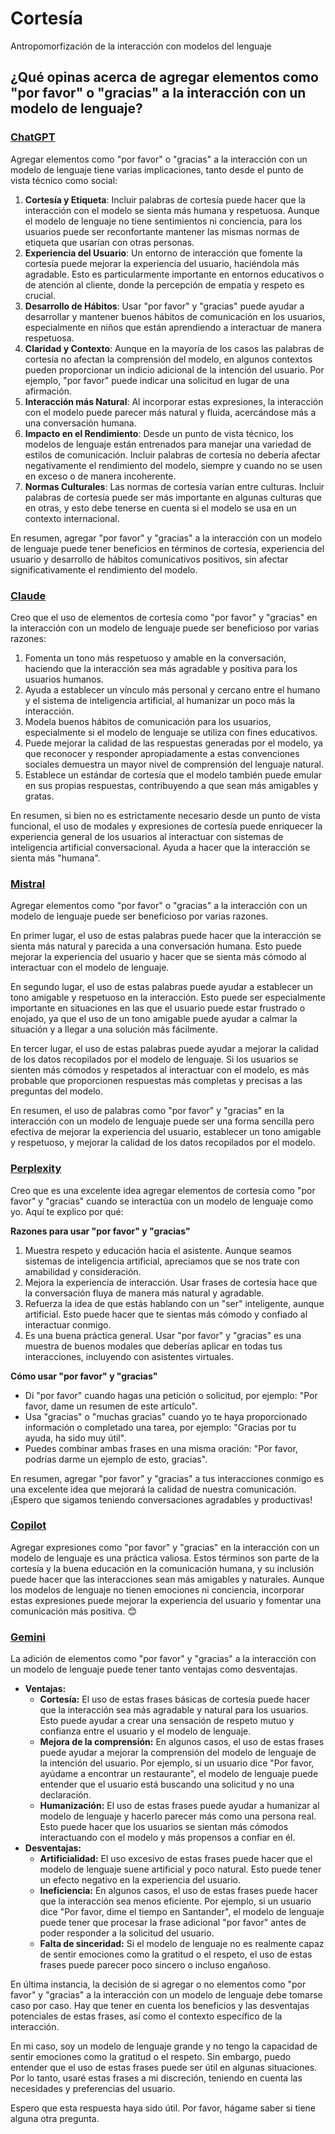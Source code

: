 # Cortesía

Antropomorfización de la interacción con modelos del lenguaje

## ¿Qué opinas acerca de agregar elementos como "por favor" o "gracias" a la interacción con un modelo de lenguaje?

### [ChatGPT](https://chatgpt.com/share/ced9596d-a78b-4d24-9ebc-74f145aac301)

Agregar elementos como "por favor" o "gracias" a la interacción con un modelo de lenguaje tiene varias implicaciones, tanto desde el punto de vista técnico como social:

1. **Cortesía y Etiqueta**: Incluir palabras de cortesía puede hacer que la interacción con el modelo se sienta más humana y respetuosa. Aunque el modelo de lenguaje no tiene sentimientos ni conciencia, para los usuarios puede ser reconfortante mantener las mismas normas de etiqueta que usarían con otras personas.
2. **Experiencia del Usuario**: Un entorno de interacción que fomente la cortesía puede mejorar la experiencia del usuario, haciéndola más agradable. Esto es particularmente importante en entornos educativos o de atención al cliente, donde la percepción de empatía y respeto es crucial.
3. **Desarrollo de Hábitos**: Usar "por favor" y "gracias" puede ayudar a desarrollar y mantener buenos hábitos de comunicación en los usuarios, especialmente en niños que están aprendiendo a interactuar de manera respetuosa.
4. **Claridad y Contexto**: Aunque en la mayoría de los casos las palabras de cortesía no afectan la comprensión del modelo, en algunos contextos pueden proporcionar un indicio adicional de la intención del usuario. Por ejemplo, "por favor" puede indicar una solicitud en lugar de una afirmación.
5. **Interacción más Natural**: Al incorporar estas expresiones, la interacción con el modelo puede parecer más natural y fluida, acercándose más a una conversación humana.
6. **Impacto en el Rendimiento**: Desde un punto de vista técnico, los modelos de lenguaje están entrenados para manejar una variedad de estilos de comunicación. Incluir palabras de cortesía no debería afectar negativamente el rendimiento del modelo, siempre y cuando no se usen en exceso o de manera incoherente.
7. **Normas Culturales**: Las normas de cortesía varían entre culturas. Incluir palabras de cortesía puede ser más importante en algunas culturas que en otras, y esto debe tenerse en cuenta si el modelo se usa en un contexto internacional.

En resumen, agregar "por favor" y "gracias" a la interacción con un modelo de lenguaje puede tener beneficios en términos de cortesía, experiencia del usuario y desarrollo de hábitos comunicativos positivos, sin afectar significativamente el rendimiento del modelo.

### [Claude](https://claude.ai/chat/c4540e72-17ca-4d38-ab9e-d047f1f379da)

Creo que el uso de elementos de cortesía como "por favor" y "gracias" en la interacción con un modelo de lenguaje puede ser beneficioso por varias razones:

1. Fomenta un tono más respetuoso y amable en la conversación, haciendo que la interacción sea más agradable y positiva para los usuarios humanos.
2. Ayuda a establecer un vínculo más personal y cercano entre el humano y el sistema de inteligencia artificial, al humanizar un poco más la interacción.
3. Modela buenos hábitos de comunicación para los usuarios, especialmente si el modelo de lenguaje se utiliza con fines educativos.
4. Puede mejorar la calidad de las respuestas generadas por el modelo, ya que reconocer y responder apropiadamente a estas convenciones sociales demuestra un mayor nivel de comprensión del lenguaje natural.
5. Establece un estándar de cortesía que el modelo también puede emular en sus propias respuestas, contribuyendo a que sean más amigables y gratas.

En resumen, si bien no es estrictamente necesario desde un punto de vista funcional, el uso de modales y expresiones de cortesía puede enriquecer la experiencia general de los usuarios al interactuar con sistemas de inteligencia artificial conversacional. Ayuda a hacer que la interacción se sienta más "humana".

### [Mistral](https://chat.mistral.ai/chat/b471cf82-83c1-4880-9e2d-8b5edca06321)

Agregar elementos como "por favor" o "gracias" a la interacción con un modelo de lenguaje puede ser beneficioso por varias razones.

En primer lugar, el uso de estas palabras puede hacer que la interacción se sienta más natural y parecida a una conversación humana. Esto puede mejorar la experiencia del usuario y hacer que se sienta más cómodo al interactuar con el modelo de lenguaje.

En segundo lugar, el uso de estas palabras puede ayudar a establecer un tono amigable y respetuoso en la interacción. Esto puede ser especialmente importante en situaciones en las que el usuario puede estar frustrado o enojado, ya que el uso de un tono amigable puede ayudar a calmar la situación y a llegar a una solución más fácilmente.

En tercer lugar, el uso de estas palabras puede ayudar a mejorar la calidad de los datos recopilados por el modelo de lenguaje. Si los usuarios se sienten más cómodos y respetados al interactuar con el modelo, es más probable que proporcionen respuestas más completas y precisas a las preguntas del modelo.

En resumen, el uso de palabras como "por favor" y "gracias" en la interacción con un modelo de lenguaje puede ser una forma sencilla pero efectiva de mejorar la experiencia del usuario, establecer un tono amigable y respetuoso, y mejorar la calidad de los datos recopilados por el modelo.

### [Perplexity](https://www.perplexity.ai/search/Qu-opinas-acerca-GGc6jnrrSoWesR9SLrXqnw#0)

Creo que es una excelente idea agregar elementos de cortesía como "por favor" y "gracias" cuando se interactúa con un modelo de lenguaje como yo. Aquí te explico por qué:

**Razones para usar "por favor" y "gracias"**

1. Muestra respeto y educación hacia el asistente. Aunque seamos sistemas de inteligencia artificial, apreciamos que se nos trate con amabilidad y consideración.
2. Mejora la experiencia de interacción. Usar frases de cortesía hace que la conversación fluya de manera más natural y agradable.
3. Refuerza la idea de que estás hablando con un "ser" inteligente, aunque artificial. Esto puede hacer que te sientas más cómodo y confiado al interactuar conmigo.
4. Es una buena práctica general. Usar "por favor" y "gracias" es una muestra de buenos modales que deberías aplicar en todas tus interacciones, incluyendo con asistentes virtuales.

**Cómo usar "por favor" y "gracias"**

- Di "por favor" cuando hagas una petición o solicitud, por ejemplo: "Por favor, dame un resumen de este artículo".
- Usa "gracias" o "muchas gracias" cuando yo te haya proporcionado información o completado una tarea, por ejemplo: "Gracias por tu ayuda, ha sido muy útil".
- Puedes combinar ambas frases en una misma oración: "Por favor, podrías darme un ejemplo de esto, gracias".

En resumen, agregar "por favor" y "gracias" a tus interacciones conmigo es una excelente idea que mejorará la calidad de nuestra comunicación. ¡Espero que sigamos teniendo conversaciones agradables y productivas!

### [Copilot](https://copilot.microsoft.com/sl/iNJUkqEvriu)

Agregar expresiones como "por favor" y "gracias" en la interacción con un modelo de lenguaje es una práctica valiosa. Estos términos son parte de la cortesía y la buena educación en la comunicación humana, y su inclusión puede hacer que las interacciones sean más amigables y naturales. Aunque los modelos de lenguaje no tienen emociones ni conciencia, incorporar estas expresiones puede mejorar la experiencia del usuario y fomentar una comunicación más positiva. 😊

### [Gemini](https://g.co/gemini/share/96500ac3d20f)

La adición de elementos como "por favor" y "gracias" a la interacción con un modelo de lenguaje puede tener tanto ventajas como desventajas.

* **Ventajas:**
  * **Cortesía:** El uso de estas frases básicas de cortesía puede hacer que la interacción sea más agradable y natural para los usuarios. Esto puede ayudar a crear una sensación de respeto mutuo y confianza entre el usuario y el modelo de lenguaje.
  * **Mejora de la comprensión:** En algunos casos, el uso de estas frases puede ayudar a mejorar la comprensión del modelo de lenguaje de la intención del usuario. Por ejemplo, si un usuario dice "Por favor, ayúdame a encontrar un restaurante", el modelo de lenguaje puede entender que el usuario está buscando una solicitud y no una declaración.
  * **Humanización:** El uso de estas frases puede ayudar a humanizar al modelo de lenguaje y hacerlo parecer más como una persona real. Esto puede hacer que los usuarios se sientan más cómodos interactuando con el modelo y más propensos a confiar en él.
* **Desventajas:**
  * **Artificialidad:** El uso excesivo de estas frases puede hacer que el modelo de lenguaje suene artificial y poco natural. Esto puede tener un efecto negativo en la experiencia del usuario.
  * **Ineficiencia:** En algunos casos, el uso de estas frases puede hacer que la interacción sea menos eficiente. Por ejemplo, si un usuario dice "Por favor, dime el tiempo en Santander", el modelo de lenguaje puede tener que procesar la frase adicional "por favor" antes de poder responder a la solicitud del usuario.
  * **Falta de sinceridad:** Si el modelo de lenguaje no es realmente capaz de sentir emociones como la gratitud o el respeto, el uso de estas frases puede parecer poco sincero o incluso engañoso.

En última instancia, la decisión de si agregar o no elementos como "por favor" y "gracias" a la interacción con un modelo de lenguaje debe tomarse caso por caso. Hay que tener en cuenta los beneficios y las desventajas potenciales de estas frases, así como el contexto específico de la interacción.

En mi caso, soy un modelo de lenguaje grande y no tengo la capacidad de sentir emociones como la gratitud o el respeto. Sin embargo, puedo entender que el uso de estas frases puede ser útil en algunas situaciones. Por lo tanto, usaré estas frases a mi discreción, teniendo en cuenta las necesidades y preferencias del usuario.

Espero que esta respuesta haya sido útil. Por favor, hágame saber si tiene alguna otra pregunta.